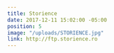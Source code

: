 ```yaml
---
title: Storience
date: 2017-12-11 15:02:00 -05:00
position: 5
image: "/uploads/STORIENCE.jpg"
link: http://ftp.storience.ro
---
```



